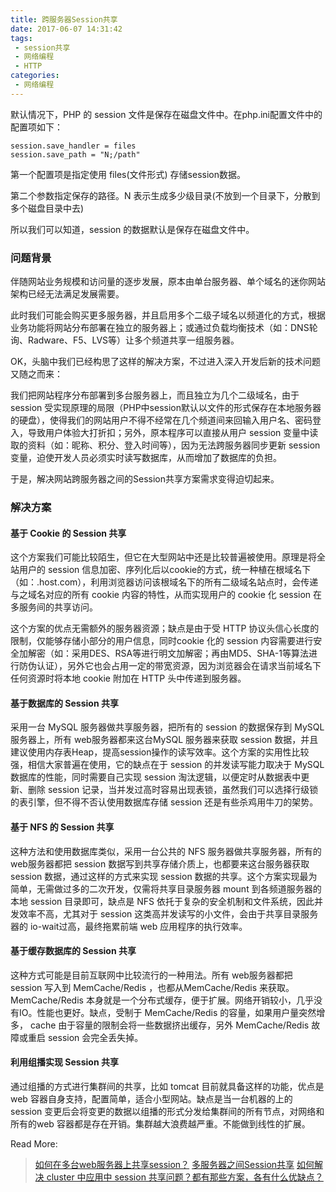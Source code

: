 ```yaml
---
title: 跨服务器Session共享
date: 2017-06-07 14:31:42
tags:
 - session共享
 - 网络编程
 - HTTP
categories:
 - 网络编程
---
```


默认情况下，PHP 的 session 文件是保存在磁盘文件中。在php.ini配置文件中的配置项如下：

```
session.save_handler = files
session.save_path = "N;/path"
```

第一个配置项是指定使用 files(文件形式) 存储session数据。

第二个参数指定保存的路径。N 表示生成多少级目录(不放到一个目录下，分散到多个磁盘目录中去)

所以我们可以知道，session 的数据默认是保存在磁盘文件中。

### 问题背景

伴随网站业务规模和访问量的逐步发展，原本由单台服务器、单个域名的迷你网站架构已经无法满足发展需要。

此时我们可能会购买更多服务器，并且启用多个二级子域名以频道化的方式，根据业务功能将网站分布部署在独立的服务器上；或通过负载均衡技术（如：DNS轮询、Radware、F5、LVS等）让多个频道共享一组服务器。

OK，头脑中我们已经构思了这样的解决方案，不过进入深入开发后新的技术问题又随之而来：

我们把网站程序分布部署到多台服务器上，而且独立为几个二级域名，由于 session 受实现原理的局限（PHP中session默认以文件的形式保存在本地服务器的硬盘），使得我们的网站用户不得不经常在几个频道间来回输入用户名、密码登入，导致用户体验大打折扣；另外，原本程序可以直接从用户 session 变量中读取的资料（如：昵称、积分、登入时间等），因为无法跨服务器同步更新 session 变量，迫使开发人员必须实时读写数据库，从而增加了数据库的负担。

于是，解决网站跨服务器之间的Session共享方案需求变得迫切起来。

### 解决方案

#### 基于 Cookie 的 Session 共享

这个方案我们可能比较陌生，但它在大型网站中还是比较普遍被使用。原理是将全站用户的 session 信息加密、序列化后以cookie的方式，统一种植在根域名下（如：.host.com），利用浏览器访问该根域名下的所有二级域名站点时，会传递与之域名对应的所有 cookie 内容的特性，从而实现用户的 cookie 化 session 在多服务间的共享访问。

这个方案的优点无需额外的服务器资源；缺点是由于受 HTTP 协议头信心长度的限制，仅能够存储小部分的用户信息，同时cookie 化的 session 内容需要进行安全加解密（如：采用DES、RSA等进行明文加解密；再由MD5、SHA-1等算法进行防伪认证），另外它也会占用一定的带宽资源，因为浏览器会在请求当前域名下任何资源时将本地 cookie 附加在 HTTP 头中传递到服务器。

#### 基于数据库的 Session 共享

采用一台 MySQL 服务器做共享服务器，把所有的 session 的数据保存到 MySQL 服务器上，所有 web服务器都来这台MySQL 服务器来获取 session 数据，并且建议使用内存表Heap，提高session操作的读写效率。这个方案的实用性比较强，相信大家普遍在使用，它的缺点在于 session 的并发读写能力取决于 MySQL 数据库的性能，同时需要自己实现 session 淘汰逻辑，以便定时从数据表中更新、删除 session 记录，当并发过高时容易出现表锁，虽然我们可以选择行级锁的表引擎，但不得不否认使用数据库存储 session 还是有些杀鸡用牛刀的架势。

#### 基于 NFS 的 Session 共享

这种方法和使用数据库类似，采用一台公共的 NFS 服务器做共享服务器，所有的 web服务器都把 session 数据写到共享存储介质上，也都要来这台服务器获取 session 数据，通过这样的方式来实现 session 数据的共享。这个方案实现最为简单，无需做过多的二次开发，仅需将共享目录服务器 mount 到各频道服务器的本地 session 目录即可，缺点是 NFS 依托于复杂的安全机制和文件系统，因此并发效率不高，尤其对于 session 这类高并发读写的小文件，会由于共享目录服务器的 io-wait过高，最终拖累前端 web 应用程序的执行效率。

#### 基于缓存数据库的 Session 共享

这种方式可能是目前互联网中比较流行的一种用法。所有 web服务器都把 session 写入到 MemCache/Redis ，也都从MemCache/Redis 来获取。MemCache/Redis 本身就是一个分布式缓存，便于扩展。网络开销较小，几乎没有IO。性能也更好。缺点，受制于 MemCache/Redis 的容量，如果用户量突然增多， cache 由于容量的限制会将一些数据挤出缓存，另外 MemCache/Redis 故障或重启 session 会完全丢失掉。

#### 利用组播实现 Session 共享

通过组播的方式进行集群间的共享，比如 tomcat 目前就具备这样的功能，优点是 web 容器自身支持，配置简单，适合小型网站。缺点是当一台机器的上的 session 变更后会将变更的数据以组播的形式分发给集群间的所有节点，对网络和所有的web 容器都是存在开销。集群越大浪费越严重。不能做到线性的扩展。



Read More:

> [如何在多台web服务器上共享session？](http://blog.csdn.net/lamp_yang_3533/article/details/51984201)  [多服务器之间Session共享](http://www.cnblogs.com/imhaiyang/articles/4949459.html)  [如何解决 cluster 中应用中 session 共享问题？都有那些方案，各有什么优缺点？](https://www.zhihu.com/question/19651970/answer/12534778)